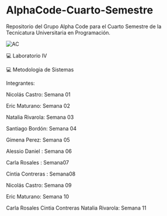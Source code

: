 # AlphaCode-Cuarto-Semestre

Repositorio del Grupo Alpha Code para el Cuarto Semestre de la Tecnicatura Universitaria en Programación.

![AC](https://user-images.githubusercontent.com/113073790/234140028-4ff97926-97ee-4ae4-ac7f-7bc66e26ad02.jpeg)

💻 Laboratorio IV

💻 Metodologia de Sistemas 


Integrantes:

Nicolás Castro: Semana 01

Eric Maturano: Semana 02

Natalia Rivarola: Semana 03

Santiago Bordón: Semana 04

Gimena Perez: Semana 05

Alessio Daniel : Semana 06

Carla Rosales : Semana07

Cintia Contreras : Semana08

Nicolás Castro: Semana 09

Eric Maturano: Semana 10

Carla Rosales
Cintia Contreras
Natalia Rivarola: Semana 11

